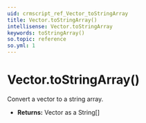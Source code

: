 ```yaml
---
uid: crmscript_ref_Vector_toStringArray
title: Vector.toStringArray()
intellisense: Vector.toStringArray
keywords: toStringArray()
so.topic: reference
so.yml: 1
---
```


# Vector.toStringArray()

Convert a vector to a string array.

* **Returns:** Vector as a String[]
